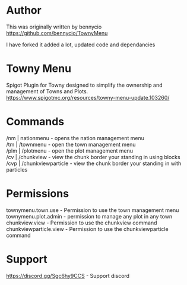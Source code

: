 # Author

This was originally written by bennycio  
https://github.com/bennycio/TownyMenu

I have forked it added a lot, updated code and dependancies

# Towny Menu

Spigot Plugin for Towny designed to simplify the ownership and management of Towns and Plots.  
https://www.spigotmc.org/resources/towny-menu-update.103260/

# Commands

/nm | nationmenu - opens the nation management menu  
/tm | /townmenu - open the town management menu  
/plm | /plotmenu - open the plot management menu  
/cv | /chunkview - view the chunk border your standing in using blocks  
/cvp | /chunkviewparticle - view the chunk border your standing in with particles

# Permissions

townymenu.town.use - Permission to use the town management menu  
townymenu.plot.admin - permission to manage any plot in any town  
chunkview.view - Permission to use the chunkview command  
chunkviewparticle.view - Permission to use the chunkviewparticle command

# Support

https://discord.gg/Sgc6hy9CCS - Support discord
